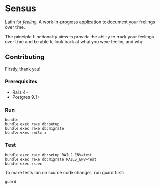 # Sensus

Latin for *feeling*. A work-in-progress application to document your feelings
over time.

The principle functionality aims to provide the ability to track your
feelings over time and be able to look back at what you were feeling and why.

## Contributing

Firstly, thank you!

### Prerequisites

* Rails 4+
* Postgres 9.3+

### Run

    bundle
    bundle exec rake db:setup
    bundle exec rake db:migrate
    bundle exec rails s

### Test

    bundle exec rake db:setup RAILS_ENV=test
    bundle exec rake db:migrate RAILS_ENV=test
    bundle exec rspec

To make tests run on source code changes, run guard first:

    guard
